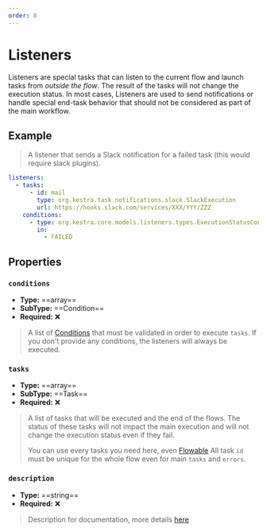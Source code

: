 ```yaml
---
order: 8
---
```

# Listeners

Listeners are special tasks that can listen to the current flow and launch tasks from *outside the flow*.
The result of the tasks will not change the execution status. In most cases,  Listeners are used to send notifications or handle special end-task behavior that should not be considered as part of the main workflow.


## Example

> A listener that sends a Slack notification for a failed task (this would require slack plugins).

```yaml
listeners:
  - tasks:
      - id: mail
        type: org.kestra.task.notifications.slack.SlackExecution
        url: https://hooks.slack.com/services/XXX/YYY/ZZZ
    conditions:
      - type: org.kestra.core.models.listeners.types.ExecutionStatusCondition
        in:
          - FAILED
```


## Properties

### `conditions`
* **Type:** ==array==
* **SubType:** ==Condition==
* **Required:** ❌

> A list of [Conditions](../conditions) that must be validated in order to execute `tasks`. If you don't provide any conditions, the listeners will always be executed.

### `tasks`
* **Type:** ==array==
* **SubType:** ==Task==
* **Required:** ❌

> A list of tasks that will be executed and the end of the flows. The status of these tasks will not impact the main execution and will not change the execution status even if they fail.
>
> You can use every tasks you need here, even [Flowable](../flowable)
> All task `id` must be unique for the whole flow even for main `tasks` and `errors`.


### `description`
* **Type:** ==string==
* **Required:** ❌

> Description for documentation, more details [here](../documentation/)
